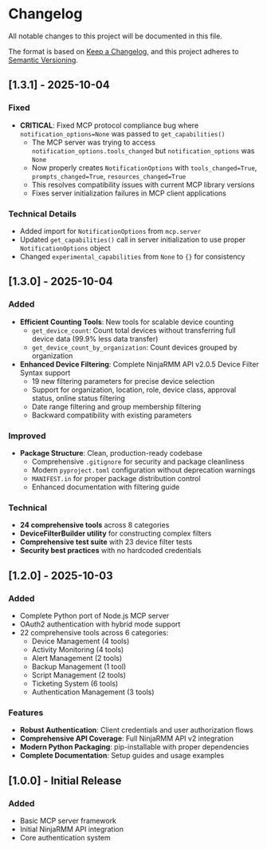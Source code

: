 # Changelog

All notable changes to this project will be documented in this file.

The format is based on [Keep a Changelog](https://keepachangelog.com/en/1.0.0/),
and this project adheres to [Semantic Versioning](https://semver.org/spec/v2.0.0.html).

## [1.3.1] - 2025-10-04

### Fixed
- **CRITICAL**: Fixed MCP protocol compliance bug where `notification_options=None` was passed to `get_capabilities()`
  - The MCP server was trying to access `notification_options.tools_changed` but `notification_options` was `None`
  - Now properly creates `NotificationOptions` with `tools_changed=True`, `prompts_changed=True`, `resources_changed=True`
  - This resolves compatibility issues with current MCP library versions
  - Fixes server initialization failures in MCP client applications

### Technical Details
- Added import for `NotificationOptions` from `mcp.server`
- Updated `get_capabilities()` call in server initialization to use proper `NotificationOptions` object
- Changed `experimental_capabilities` from `None` to `{}` for consistency

## [1.3.0] - 2025-10-04

### Added
- **Efficient Counting Tools**: New tools for scalable device counting
  - `get_device_count`: Count total devices without transferring full device data (99.9% less data transfer)
  - `get_device_count_by_organization`: Count devices grouped by organization
- **Enhanced Device Filtering**: Complete NinjaRMM API v2.0.5 Device Filter Syntax support
  - 19 new filtering parameters for precise device selection
  - Support for organization, location, role, device class, approval status, online status filtering
  - Date range filtering and group membership filtering
  - Backward compatibility with existing parameters

### Improved
- **Package Structure**: Clean, production-ready codebase
  - Comprehensive `.gitignore` for security and package cleanliness
  - Modern `pyproject.toml` configuration without deprecation warnings
  - `MANIFEST.in` for proper package distribution control
  - Enhanced documentation with filtering guide

### Technical
- **24 comprehensive tools** across 8 categories
- **DeviceFilterBuilder utility** for constructing complex filters
- **Comprehensive test suite** with 23 device filter tests
- **Security best practices** with no hardcoded credentials

## [1.2.0] - 2025-10-03

### Added
- Complete Python port of Node.js MCP server
- OAuth2 authentication with hybrid mode support
- 22 comprehensive tools across 6 categories:
  - Device Management (4 tools)
  - Activity Monitoring (4 tools) 
  - Alert Management (2 tools)
  - Backup Management (1 tool)
  - Script Management (2 tools)
  - Ticketing System (6 tools)
  - Authentication Management (3 tools)

### Features
- **Robust Authentication**: Client credentials and user authorization flows
- **Comprehensive API Coverage**: Full NinjaRMM API v2 integration
- **Modern Python Packaging**: pip-installable with proper dependencies
- **Complete Documentation**: Setup guides and usage examples

## [1.0.0] - Initial Release

### Added
- Basic MCP server framework
- Initial NinjaRMM API integration
- Core authentication system
